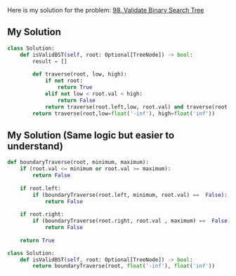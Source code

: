 Here is my solution for the problem: [98. Validate Binary Search Tree](https://leetcode.com/problems/validate-binary-search-tree/)


## My Solution

```python
class Solution:
    def isValidBST(self, root: Optional[TreeNode]) -> bool:
        result = []
        
        def traverse(root, low, high):
            if not root:
                return True
            elif not low < root.val < high:
                return False
            return traverse(root.left,low, root.val) and traverse(root.right,root.val, high)
        return traverse(root,low=float('-inf'), high=float('inf'))

```


## My Solution (Same logic but easier to understand)

```python
def boundaryTraverse(root, minimum, maximum):
    if (root.val <= minimum or root.val >= maximum):
        return False
    
    if root.left:
        if (boundaryTraverse(root.left, minimum, root.val) ==  False):
            return False
        
    if root.right:
        if (boundaryTraverse(root.right, root.val , maximum) ==  False):
            return False
    
    return True

class Solution:
    def isValidBST(self, root: Optional[TreeNode]) -> bool:
        return boundaryTraverse(root, float('-inf'), float('inf'))
        
```